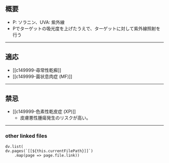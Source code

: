 ## 概要
- P: ソラニン、UVA: 紫外線
- Pでターゲットの吸光度を上げたうえで、ターゲットに対して紫外線照射を行う
---
## 適応
- [[c149999-尋常性乾癬]]
- [[c149999-菌状息肉症 (MF)]]
---
## 禁忌
- [[c149999-色素性乾皮症 (XP)]]
	- 皮膚悪性腫瘍発生のリスクが高い。
---
### other linked files
```dataviewjs
dv.list(
dv.pages(`[[${this.currentFilePath}]]`)
	.map(page => page.file.link))
```